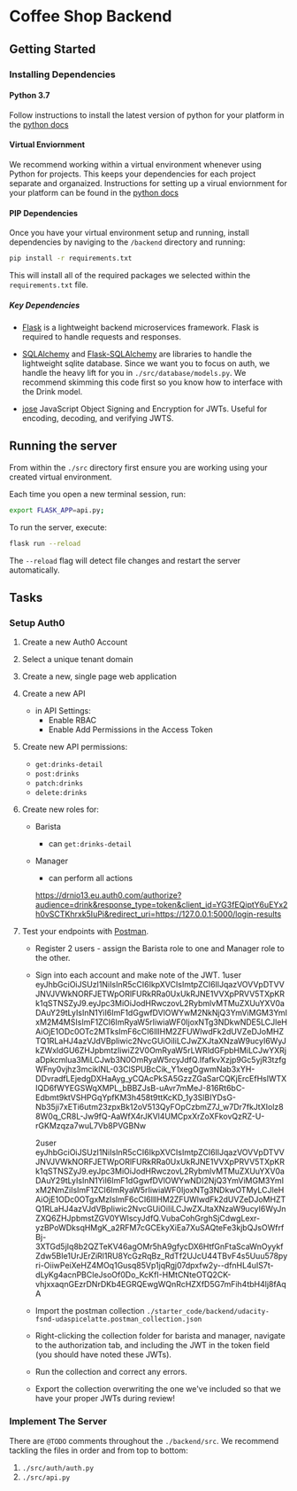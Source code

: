 # Coffee Shop Backend

## Getting Started

### Installing Dependencies

#### Python 3.7

Follow instructions to install the latest version of python for your platform in the [python docs](https://docs.python.org/3/using/unix.html#getting-and-installing-the-latest-version-of-python)

#### Virtual Enviornment

We recommend working within a virtual environment whenever using Python for projects. This keeps your dependencies for each project separate and organaized. Instructions for setting up a virual enviornment for your platform can be found in the [python docs](https://packaging.python.org/guides/installing-using-pip-and-virtual-environments/)

#### PIP Dependencies

Once you have your virtual environment setup and running, install dependencies by naviging to the `/backend` directory and running:

```bash
pip install -r requirements.txt
```

This will install all of the required packages we selected within the `requirements.txt` file.

##### Key Dependencies

- [Flask](http://flask.pocoo.org/)  is a lightweight backend microservices framework. Flask is required to handle requests and responses.

- [SQLAlchemy](https://www.sqlalchemy.org/) and [Flask-SQLAlchemy](https://flask-sqlalchemy.palletsprojects.com/en/2.x/) are libraries to handle the lightweight sqlite database. Since we want you to focus on auth, we handle the heavy lift for you in `./src/database/models.py`. We recommend skimming this code first so you know how to interface with the Drink model.

- [jose](https://python-jose.readthedocs.io/en/latest/) JavaScript Object Signing and Encryption for JWTs. Useful for encoding, decoding, and verifying JWTS.

## Running the server

From within the `./src` directory first ensure you are working using your created virtual environment.

Each time you open a new terminal session, run:

```bash
export FLASK_APP=api.py;
```

To run the server, execute:

```bash
flask run --reload
```

The `--reload` flag will detect file changes and restart the server automatically.

## Tasks

### Setup Auth0

1. Create a new Auth0 Account
2. Select a unique tenant domain
3. Create a new, single page web application
4. Create a new API
    - in API Settings:
        - Enable RBAC
        - Enable Add Permissions in the Access Token
5. Create new API permissions:
    - `get:drinks-detail`
    - `post:drinks`
    - `patch:drinks`
    - `delete:drinks`
6. Create new roles for:
    - Barista
        - can `get:drinks-detail`
    - Manager
        - can perform all actions

        https://drnio13.eu.auth0.com/authorize?audience=drink&response_type=token&client_id=YG3fEQiptY6uEYx2h0vSCTKhrxk5IuPi&redirect_uri=https://127.0.0.1:5000/login-results


7. Test your endpoints with [Postman](https://getpostman.com). 
    - Register 2 users - assign the Barista role to one and Manager role to the other.
    - Sign into each account and make note of the JWT.
        1user 
        eyJhbGciOiJSUzI1NiIsInR5cCI6IkpXVCIsImtpZCI6IlJqazVOVVpDTVVJNVJVWkNORFJETWpORlFURkRRa0UxUkRJNE1VVXpPRVV5TXpKRk1qSTNSZyJ9.eyJpc3MiOiJodHRwczovL2RybmlvMTMuZXUuYXV0aDAuY29tLyIsInN1YiI6ImF1dGgwfDVlOWYwM2NkNjQ3YmViMGM3YmIxM2M4MSIsImF1ZCI6ImRyaW5rIiwiaWF0IjoxNTg3NDkwNDE5LCJleHAiOjE1ODc0OTc2MTksImF6cCI6IllHM2ZFUWlwdFk2dUVZeDJoMHZTQ1RLaHJ4azVJdVBpIiwic2NvcGUiOiIiLCJwZXJtaXNzaW9ucyI6WyJkZWxldGU6ZHJpbmtzIiwiZ2V0OmRyaW5rLWRldGFpbHMiLCJwYXRjaDpkcmlua3MiLCJwb3N0OmRyaW5rcyJdfQ.IfafkvXzjp9Gc5yjR3tzfgWFny0vjhz3mciklNL-03ClSPUBcCik_Y1xegOgwmNab3xYH-DDvradfLEjedgDXHaAyg_yCQAcPkSA5GzzZGaSarCQKjErcEfHslWTXIQD6fWYEGSWqXMPL_bBBZJsB-uAvr7mMeJ-816Rt6bC-Edbmt9ktVSHPGqYpfKM3h458t9ttKcKD_1y3SlBIYDsG-Nb35ji7xETi6utm23zpxBk12oV513QyFOpCzbmZ7J_w7Dr7fkJtXIolz88W0q_CR8L-Jw9fQ-AaWfX4rJKVl4UMCpxXrZoXFkovQzRZ-U-rGKMzqza7wuL7Vb8PVGBNw

        2user eyJhbGciOiJSUzI1NiIsInR5cCI6IkpXVCIsImtpZCI6IlJqazVOVVpDTVVJNVJVWkNORFJETWpORlFURkRRa0UxUkRJNE1VVXpPRVV5TXpKRk1qSTNSZyJ9.eyJpc3MiOiJodHRwczovL2RybmlvMTMuZXUuYXV0aDAuY29tLyIsInN1YiI6ImF1dGgwfDVlOWYwNDI2NjQ3YmViMGM3YmIxM2NmZiIsImF1ZCI6ImRyaW5rIiwiaWF0IjoxNTg3NDkwOTMyLCJleHAiOjE1ODc0OTgxMzIsImF6cCI6IllHM2ZFUWlwdFk2dUVZeDJoMHZTQ1RLaHJ4azVJdVBpIiwic2NvcGUiOiIiLCJwZXJtaXNzaW9ucyI6WyJnZXQ6ZHJpbmstZGV0YWlscyJdfQ.VubaCohGrghSjCdwgLexr-yzBPoWDksqHMgK_a2RFM7cGCEkyXiEa7XuSAQteFe3kjbQJsOWfrfBj-3XTGd5jIq8b2QZTeKV46agOMr5hA9gfycDX6HtfGnFtaScaWnOyykfZdw5BIe1UrJErZiRl1RU8YcGzRqBz_RdTf2UJcU44TBvF4s5Uuu578pyri-OiiwPeiXeHZ4MOq1Gusq85Vp1jqRgj07dpxfw2y--dfnHL4uIS7t-dLyKg4acnPBCleJsoOf0Do_KcKfI-HMtCNteOTQ2CK-vhjxxaqnGEzrDNrDKb4EGRQEwgWQnRcHZXfD5G7mFih4tbH4lj8fAqA 

    - Import the postman collection `./starter_code/backend/udacity-fsnd-udaspicelatte.postman_collection.json`
    - Right-clicking the collection folder for barista and manager, navigate to the authorization tab, and including the JWT in the token field (you should have noted these JWTs).
    - Run the collection and correct any errors.
    - Export the collection overwriting the one we've included so that we have your proper JWTs during review!

### Implement The Server

There are `@TODO` comments throughout the `./backend/src`. We recommend tackling the files in order and from top to bottom:

1. `./src/auth/auth.py`
2. `./src/api.py`
